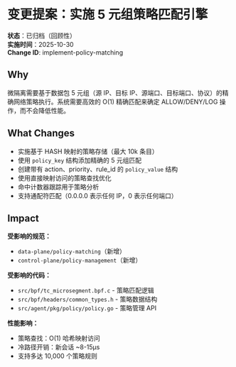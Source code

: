 # 变更提案：实施 5 元组策略匹配引擎

**状态**：已归档（回顾性）  
**实施时间**：2025-10-30  
**Change ID**: implement-policy-matching

## Why

微隔离需要基于数据包 5 元组（源 IP、目标 IP、源端口、目标端口、协议）的精确网络策略执行。系统需要高效的 O(1) 精确匹配来确定 ALLOW/DENY/LOG 操作，而不会降低性能。

## What Changes

- 实施基于 HASH 映射的策略存储（最大 10k 条目）
- 使用 `policy_key` 结构添加精确的 5 元组匹配
- 创建带有 action、priority、rule_id 的 `policy_value` 结构
- 使用直接映射访问的策略查找优化
- 命中计数器跟踪用于策略分析
- 支持通配符匹配（0.0.0.0 表示任何 IP，0 表示任何端口）

## Impact

**受影响的规范：**
- `data-plane/policy-matching`（新增）
- `control-plane/policy-management`（新增）

**受影响的代码：**
- `src/bpf/tc_microsegment.bpf.c` - 策略匹配逻辑
- `src/bpf/headers/common_types.h` - 策略数据结构
- `src/agent/pkg/policy/policy.go` - 策略管理 API

**性能影响：**
- 策略查找：O(1) 哈希映射访问
- 冷路径开销：新会话 ~8-15μs
- 支持多达 10,000 个策略规则

